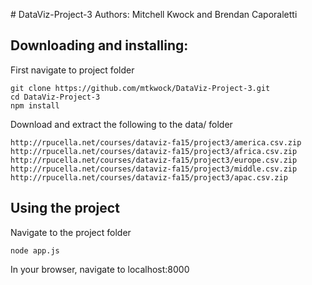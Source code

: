 #   D a t a V i z - P r o j e c t - 3  Authors: Mitchell Kwock and Brendan Caporaletti

## Downloading and installing:
First navigate to project folder
```
git clone https://github.com/mtkwock/DataViz-Project-3.git
cd DataViz-Project-3
npm install
```
Download and extract the following to the data/ folder
```
http://rpucella.net/courses/dataviz-fa15/project3/america.csv.zip
http://rpucella.net/courses/dataviz-fa15/project3/africa.csv.zip
http://rpucella.net/courses/dataviz-fa15/project3/europe.csv.zip
http://rpucella.net/courses/dataviz-fa15/project3/middle.csv.zip
http://rpucella.net/courses/dataviz-fa15/project3/apac.csv.zip
```

## Using the project
Navigate to the project folder
```
node app.js
```
In your browser, navigate to localhost:8000
